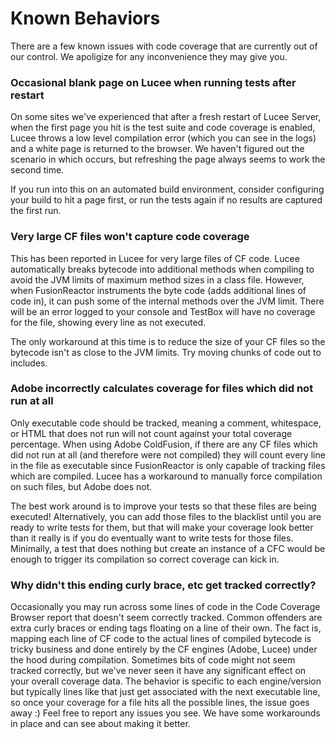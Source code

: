 # Known Behaviors

There are a few known issues with code coverage that are currently out of our control.  We apoligize for any inconvenience they may give you.

### Occasional blank page on Lucee when running tests after restart

On some sites we've experienced that after a fresh restart of Lucee Server, when the first page you hit is the test suite and code coverage is enabled, Lucee throws a low level compilation error \(which you can see in the logs\) and a white page is returned to the browser.  We haven't figured out the scenario in which occurs, but refreshing the page always seems to work the second time.  

If you run into this on an automated build environment, consider configuring your build to hit a page first, or run the tests again if no results are captured the first run.  

### Very large CF files won't capture code coverage

This has been reported in Lucee for very large files of CF code.  Lucee automatically breaks bytecode into additional methods when compiling to avoid the JVM limits of maximum method sizes in a class file.  However, when FusionReactor instruments the byte code \(adds additional lines of code in\), it can push some of the internal methods over the JVM limit.  There will be an error logged to your console and TestBox will have no coverage for the file, showing every line as not executed.  

The only workaround at this time is to reduce the size of your CF files so the bytecode isn't as close to the JVM limits.  Try moving chunks of code out to includes.

### Adobe incorrectly calculates coverage for files which did not run at all

Only executable code should be tracked, meaning a comment, whitespace, or HTML that does not run will not count against your total coverage percentage.  When using Adobe ColdFusion, if there are any CF files which did not run at all \(and therefore were not compiled\) they will count every line in the file as executable since FusionReactor is only capable of tracking files which are compiled.  Lucee has a workaround to manually force compilation on such files, but Adobe does not.

The best work around is to improve your tests so that these files are being executed!  Alternatively, you can add those files to the blacklist until you are ready to write tests for them, but that will make your coverage look better than it really is if you do eventually want to write tests for those files.  Minimally, a test that does nothing but create an instance of a CFC would be enough to trigger its compilation so correct coverage can kick in.

### Why didn't this ending curly brace, etc get tracked correctly?

Occasionally you may run across some lines of code in the Code Coverage Browser report that doesn't seem correctly tracked.  Common offenders are extra curly braces or ending tags floating on a line of their own.  The fact is, mapping each line of CF code to the actual lines of compiled bytecode is tricky business and done entirely by the CF engines \(Adobe, Lucee\) under the hood during compilation.  Sometimes bits of code might not seem tracked correctly, but we've never seen it have any significant effect on your overall coverage data.  The behavior is specific to each engine/version but typically lines like that just get associated with the next executable line, so once your coverage for a file hits all the possible lines, the issue goes away :\)  Feel free to report any issues you see.  We have some workarounds in place and can see about making it better.

